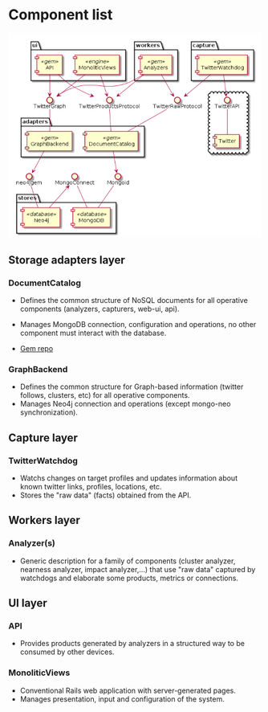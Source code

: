 # Component list

![Component Model](arch.png)

## Storage adapters layer

### DocumentCatalog

* Defines the common structure of NoSQL documents for all operative components (analyzers, capturers, web-ui, api).
* Manages MongoDB connection, configuration and operations, no other component must interact with the database.

* [Gem repo](https://github.com/mizhal/lot-document-catalog)

### GraphBackend

* Defines the common structure for Graph-based information (twitter follows, clusters, etc) for all operative components.
* Manages Neo4j connection and operations (except mongo-neo synchronization).

## Capture layer

### TwitterWatchdog

* Watchs changes on target profiles and updates information about known twitter links, profiles, locations, etc.
* Stores the "raw data" (facts) obtained from the API.

## Workers layer

### Analyzer(s)

* Generic description for a family of components (cluster analyzer, nearness analyzer, impact analyzer,...) that use "raw data" captured by watchdogs and elaborate some products, metrics or connections.

## UI layer

### API

* Provides products generated by analyzers in a structured way to be consumed by other devices.

### MonoliticViews

* Conventional Rails web application with server-generated pages.
* Manages presentation, input and configuration of the system. 
